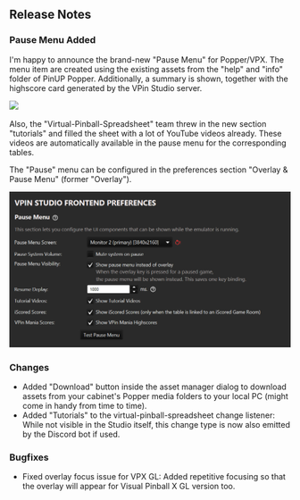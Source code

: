 ## Release Notes

### Pause Menu Added

I'm happy to announce the brand-new "Pause Menu" for Popper/VPX. The menu item are created using the existing assets from the "help" and "info" folder of PinUP Popper.
Additionally, a summary is shown, together with the highscore card generated by the VPin Studio server.

<img src="https://raw.githubusercontent.com/syd711/vpin-studio/next-version/documentation/pause-meu/menu1.png" width="700" />

Also, the "Virtual-Pinball-Spreadsheet" team threw in the new section "tutorials" and filled the sheet with a lot of YouTube videos already.
These videos are automatically available in the pause menu for the corresponding tables.

The "Pause" menu can be configured in the preferences section "Overlay & Pause Menu" (former "Overlay").


<img src="https://raw.githubusercontent.com/syd711/vpin-studio/main/documentation/preferences/pause-menu.png" width="700" />


### Changes

- Added "Download" button inside the asset manager dialog to download assets from your cabinet's Popper media folders to your local PC (might come in handy from time to time).
- Added "Tutorials" to the virtual-pinball-spreadsheet change listener: While not visible in the Studio itself, this change type is now also emitted by the Discord bot if used.

### Bugfixes

- Fixed overlay focus issue for VPX GL: Added repetitive focusing so that the overlay will appear for Visual Pinball X GL version too. 


